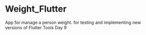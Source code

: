 # Weight_Flutter
 App for manage a person weight. for testing and implementing new versions of Flutter Tools
 Day 9
